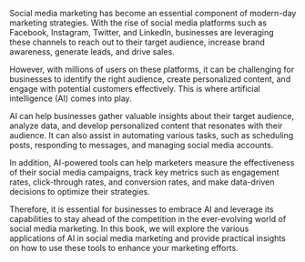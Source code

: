 
Social media marketing has become an essential component of modern-day marketing strategies. With the rise of social media platforms such as Facebook, Instagram, Twitter, and LinkedIn, businesses are leveraging these channels to reach out to their target audience, increase brand awareness, generate leads, and drive sales.

However, with millions of users on these platforms, it can be challenging for businesses to identify the right audience, create personalized content, and engage with potential customers effectively. This is where artificial intelligence (AI) comes into play.

AI can help businesses gather valuable insights about their target audience, analyze data, and develop personalized content that resonates with their audience. It can also assist in automating various tasks, such as scheduling posts, responding to messages, and managing social media accounts.

In addition, AI-powered tools can help marketers measure the effectiveness of their social media campaigns, track key metrics such as engagement rates, click-through rates, and conversion rates, and make data-driven decisions to optimize their strategies.

Therefore, it is essential for businesses to embrace AI and leverage its capabilities to stay ahead of the competition in the ever-evolving world of social media marketing. In this book, we will explore the various applications of AI in social media marketing and provide practical insights on how to use these tools to enhance your marketing efforts.
